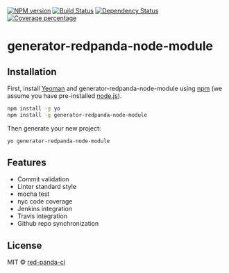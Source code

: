[![NPM version][npm-image]][npm-url] [![Build Status][travis-image]][travis-url] [![Dependency Status][daviddm-image]][daviddm-url] [![Coverage percentage][coveralls-image]][coveralls-url]

# generator-redpanda-node-module

## Installation

First, install [Yeoman](http://yeoman.io) and generator-redpanda-node-module using [npm](https://www.npmjs.com/) (we assume you have pre-installed [node.js](https://nodejs.org/)).

```bash
npm install -g yo
npm install -g generator-redpanda-node-module
```

Then generate your new project:

```bash
yo generator-redpanda-node-module
```
## Features

* Commit validation
* Linter standard style 
* mocha test
* nyc code coverage
* Jenkins integration
* Travis integration
* Github repo synchronization

## License

MIT © [red-panda-ci](https://github.com/red-panda-ci)


[npm-image]: https://badge.fury.io/js/generator-redpanda-node-module.svg
[npm-url]: https://npmjs.org/package/generator-redpanda-node-module
[travis-image]: https://travis-ci.org/red-panda-ci/generator-redpanda-node-module.svg?branch=master
[travis-url]: https://travis-ci.org/red-panda-ci/generator-redpanda-node-module
[daviddm-image]: https://david-dm.org/red-panda-ci/generator-redpanda-node-module.svg?theme=shields.io
[daviddm-url]: https://david-dm.org/red-panda-ci/generator-redpanda-node-module
[coveralls-image]: https://coveralls.io/repos/red-panda-ci/generator-redpanda-node-module/badge.svg
[coveralls-url]: https://coveralls.io/r/red-panda-ci/generator-redpanda-node-module
